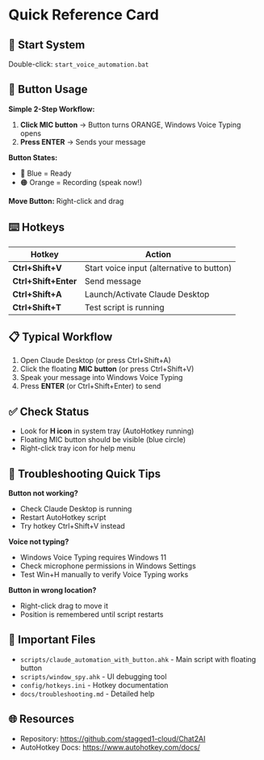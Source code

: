# Quick Reference Card

## 🚀 Start System
Double-click: `start_voice_automation.bat`

## 🎤 Button Usage

**Simple 2-Step Workflow:**
1. **Click MIC button** → Button turns ORANGE, Windows Voice Typing opens
2. **Press ENTER** → Sends your message

**Button States:**
- 🔵 Blue = Ready
- 🟠 Orange = Recording (speak now!)

**Move Button:** Right-click and drag

## ⌨️ Hotkeys

| Hotkey | Action |
|--------|--------|
| **Ctrl+Shift+V** | Start voice input (alternative to button) |
| **Ctrl+Shift+Enter** | Send message |
| **Ctrl+Shift+A** | Launch/Activate Claude Desktop |
| **Ctrl+Shift+T** | Test script is running |

## 📋 Typical Workflow

1. Open Claude Desktop (or press Ctrl+Shift+A)
2. Click the floating **MIC button** (or press Ctrl+Shift+V)
3. Speak your message into Windows Voice Typing
4. Press **ENTER** (or Ctrl+Shift+Enter) to send

## ✅ Check Status

- Look for **H icon** in system tray (AutoHotkey running)
- Floating MIC button should be visible (blue circle)
- Right-click tray icon for help menu

## 🔧 Troubleshooting Quick Tips

**Button not working?**
- Check Claude Desktop is running
- Restart AutoHotkey script
- Try hotkey Ctrl+Shift+V instead

**Voice not typing?**
- Windows Voice Typing requires Windows 11
- Check microphone permissions in Windows Settings
- Test Win+H manually to verify Voice Typing works

**Button in wrong location?**
- Right-click drag to move it
- Position is remembered until script restarts

## 📁 Important Files

- `scripts/claude_automation_with_button.ahk` - Main script with floating button
- `scripts/window_spy.ahk` - UI debugging tool
- `config/hotkeys.ini` - Hotkey documentation
- `docs/troubleshooting.md` - Detailed help

## 🌐 Resources

- Repository: https://github.com/stagged1-cloud/Chat2AI
- AutoHotkey Docs: https://www.autohotkey.com/docs/